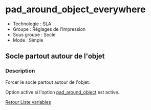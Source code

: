 # pad_around_object_everywhere

* Technologie : SLA
* Groupe : Réglages de l'Impression
* Sous groupe : Socle
* Mode : Simple

## Socle partout autour de l'objet

### Description

Forcer le socle partout autour de l'objet.

Option active si l'option [pad_around_object](pad_around_object.md) est active.

[Retour Liste variables](variable_list.md)